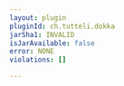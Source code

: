 ```yaml
---
layout: plugin
pluginId: ch.tutteli.dokka
jarSha1: INVALID
isJarAvailable: false
error: NONE
violations: []

---
```

